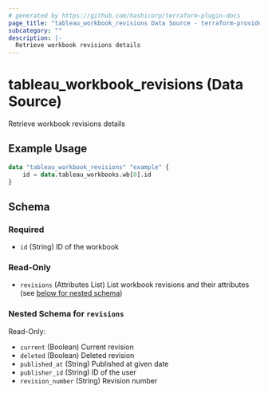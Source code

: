 ```yaml
---
# generated by https://github.com/hashicorp/terraform-plugin-docs
page_title: "tableau_workbook_revisions Data Source - terraform-provider-tableau"
subcategory: ""
description: |-
  Retrieve workbook revisions details
---
```


# tableau_workbook_revisions (Data Source)

Retrieve workbook revisions details

## Example Usage

```terraform
data "tableau_workbook_revisions" "example" {
    id = data.tableau_workbooks.wb[0].id
}
```

<!-- schema generated by tfplugindocs -->
## Schema

### Required

- `id` (String) ID of the workbook

### Read-Only

- `revisions` (Attributes List) List workbook revisions and their attributes (see [below for nested schema](#nestedatt--revisions))

<a id="nestedatt--revisions"></a>
### Nested Schema for `revisions`

Read-Only:

- `current` (Boolean) Current revision
- `deleted` (Boolean) Deleted revision
- `published_at` (String) Published at given date
- `publisher_id` (String) ID of the user
- `revision_number` (String) Revision number

